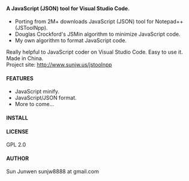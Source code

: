 #### A JavaScript (JSON) tool for Visual Studio Code.
 * Porting from 2M+ downloads JavaScript (JSON) tool for Notepad++ (JSToolNpp).
 * Douglas Crockford's JSMin algorithm to minimize JavaScript code.
 * My own algorithm to format JavaScript code.

Really helpful to JavaScript coder on Visual Studio Code. Easy to use it.
Made in China.  
Project site: http://www.sunjw.us/jstoolnpp

#### FEATURES
 * JavaScript minify.
 * JavaScript/JSON format.
 * More to come...

#### INSTALL


#### LICENSE
GPL 2.0

#### AUTHOR
Sun Junwen sunjw8888 at gmail.com
